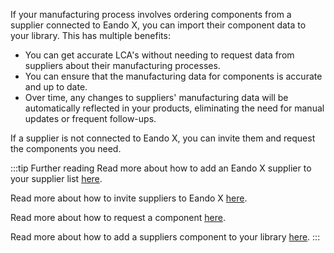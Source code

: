 If your manufacturing process involves ordering components from a supplier connected to Eando X, you can import their component data to your library.
This has multiple benefits:

- You can get accurate LCA's without needing to request data from suppliers about their manufacturing processes.
- You can ensure that the manufacturing data for components is accurate and up to date.
- Over time, any changes to suppliers' manufacturing data will be automatically reflected in your products, eliminating the need for manual updates or frequent follow-ups.

If a supplier is not connected to Eando X, you can invite them and request the components you need.

:::tip Further reading
Read more about how to add an Eando X supplier to your supplier list [here](/documentation/supplier/adding-a-supplier).

Read more about how to invite suppliers to Eando X [here](/documentation/supplier/inviting-a-supplier).

Read more about how to request a component [here](/documentation/supplier/creating-a-product-request).

Read more about how to add a suppliers component to your library [here](/documentation/supplier/accessing-supplier-products).
:::
